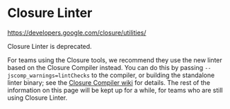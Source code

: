 # Closure Linter

https://developers.google.com/closure/utilities/

Closure Linter is deprecated. 

For teams using the Closure tools, we recommend they use the new linter based on the Closure Compiler instead. You can do this by passing `--jscomp_warnings=lintChecks` to the compiler, or building the standalone linter binary; see the [Closure Compiler wiki](https://github.com/google/closure-compiler/wiki/Lint-checks) for details. The rest of the information on this page will be kept up for a while, for teams who are still using Closure Linter.


